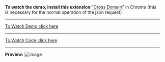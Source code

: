 <b>To watch the demo, install this extension</b> <a href="https://chrome.google.com/webstore/detail/cross-domain-cors/mjhpgnbimicffchbodmgfnemoghjakai/related">"Cross Domain"</a> in Chrome (this is necessary for the normal operation of the json request)
<hr>
<a href="https://egor-kozlov.github.io/Transaction-Table/">To Watch Demo click here</a>
<hr>
<a href="https://github.com/Egor-Kozlov/Transaction-Table/tree/source">To Watch Code click here</a>
<hr>

<b>Preview:</b>
![image](https://user-images.githubusercontent.com/60579020/136665355-9a8bd0bd-cc2f-4b3a-b6a7-67f00691b162.png)
